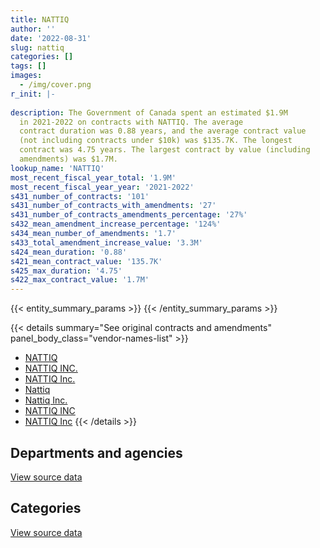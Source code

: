 ```yaml
---
title: NATTIQ
author: ''
date: '2022-08-31'
slug: nattiq
categories: []
tags: []
images:
  - /img/cover.png
r_init: |-
  
description: The Government of Canada spent an estimated $1.9M
  in 2021-2022 on contracts with NATTIQ. The average
  contract duration was 0.88 years, and the average contract value
  (not including contracts under $10k) was $135.7K. The longest
  contract was 4.75 years. The largest contract by value (including
  amendments) was $1.7M.
lookup_name: 'NATTIQ'
most_recent_fiscal_year_total: '1.9M'
most_recent_fiscal_year_year: '2021-2022'
s431_number_of_contracts: '101'
s431_number_of_contracts_with_amendments: '27'
s431_number_of_contracts_amendments_percentage: '27%'
s432_mean_amendment_increase_percentage: '124%'
s434_mean_number_of_amendments: '1.7'
s433_total_amendment_increase_value: '3.3M'
s424_mean_duration: '0.88'
s421_mean_contract_value: '135.7K'
s425_max_duration: '4.75'
s422_max_contract_value: '1.7M'
---
```


<script src="/rmarkdown-libs/htmlwidgets/htmlwidgets.js"></script>
<link href="/rmarkdown-libs/datatables-css/datatables-crosstalk.css" rel="stylesheet" />
<script src="/rmarkdown-libs/datatables-binding/datatables.js"></script>
<script src="/rmarkdown-libs/jquery/jquery-3.6.0.min.js"></script>
<link href="/rmarkdown-libs/dt-core-bootstrap/css/dataTables.bootstrap.min.css" rel="stylesheet" />
<link href="/rmarkdown-libs/dt-core-bootstrap/css/dataTables.bootstrap.extra.css" rel="stylesheet" />
<script src="/rmarkdown-libs/dt-core-bootstrap/js/jquery.dataTables.min.js"></script>
<script src="/rmarkdown-libs/dt-core-bootstrap/js/dataTables.bootstrap.min.js"></script>
<link href="/rmarkdown-libs/crosstalk/css/crosstalk.min.css" rel="stylesheet" />
<script src="/rmarkdown-libs/crosstalk/js/crosstalk.min.js"></script>
<script src="/rmarkdown-libs/htmlwidgets/htmlwidgets.js"></script>
<link href="/rmarkdown-libs/datatables-css/datatables-crosstalk.css" rel="stylesheet" />
<script src="/rmarkdown-libs/datatables-binding/datatables.js"></script>
<script src="/rmarkdown-libs/jquery/jquery-3.6.0.min.js"></script>
<link href="/rmarkdown-libs/dt-core-bootstrap/css/dataTables.bootstrap.min.css" rel="stylesheet" />
<link href="/rmarkdown-libs/dt-core-bootstrap/css/dataTables.bootstrap.extra.css" rel="stylesheet" />
<script src="/rmarkdown-libs/dt-core-bootstrap/js/jquery.dataTables.min.js"></script>
<script src="/rmarkdown-libs/dt-core-bootstrap/js/dataTables.bootstrap.min.js"></script>
<link href="/rmarkdown-libs/crosstalk/css/crosstalk.min.css" rel="stylesheet" />
<script src="/rmarkdown-libs/crosstalk/js/crosstalk.min.js"></script>

{{< entity_summary_params >}}
{{< /entity_summary_params >}}

{{< details summary="See original contracts and amendments" panel_body_class="vendor-names-list" >}}
- [NATTIQ](https://search.open.canada.ca/en/ct/?sort=contract_value_f%20desc&page=1&search_text=%22NATTIQ%22)
- [NATTIQ INC.](https://search.open.canada.ca/en/ct/?sort=contract_value_f%20desc&page=1&search_text=%22NATTIQ%20INC.%22)
- [NATTIQ Inc.](https://search.open.canada.ca/en/ct/?sort=contract_value_f%20desc&page=1&search_text=%22NATTIQ%20Inc.%22)
- [Nattiq](https://search.open.canada.ca/en/ct/?sort=contract_value_f%20desc&page=1&search_text=%22Nattiq%22)
- [Nattiq Inc.](https://search.open.canada.ca/en/ct/?sort=contract_value_f%20desc&page=1&search_text=%22Nattiq%20Inc.%22)
- [NATTIQ INC](https://search.open.canada.ca/en/ct/?sort=contract_value_f%20desc&page=1&search_text=%22NATTIQ%20INC%22)
- [NATTIQ Inc](https://search.open.canada.ca/en/ct/?sort=contract_value_f%20desc&page=1&search_text=%22NATTIQ%20Inc%22)
{{< /details >}}

## Departments and agencies

<div id="htmlwidget-1" style="width:100%;height:auto;" class="datatables html-widget"></div>
<script type="application/json" data-for="htmlwidget-1">{"x":{"style":"bootstrap","filter":"none","vertical":false,"data":[["<a href=\"/departments/aandc-aadnc/\">Crown-Indigenous Relations and Northern Affairs Canada<\/a>","<a href=\"/departments/atssc-scdata/\">Administrative Tribunals Support Service of Canada<\/a>","<a href=\"/departments/cas-satj/\">Courts Administration Service<\/a>","<a href=\"/departments/cic/\">Immigration, Refugees and Citizenship Canada<\/a>","<a href=\"/departments/csc-scc/\">Correctional Service of Canada<\/a>","<a href=\"/departments/csps-efpc/\">Canada School of Public Service<\/a>","<a href=\"/departments/dfatd-maecd/\">Global Affairs Canada<\/a>","<a href=\"/departments/dfo-mpo/\">Fisheries and Oceans Canada<\/a>","<a href=\"/departments/dnd-mdn/\">National Defence<\/a>","<a href=\"/departments/elections/\">Elections Canada<\/a>","<a href=\"/departments/fcac-acfc/\">Financial Consumer Agency of Canada<\/a>","<a href=\"/departments/fin/\">Department of Finance Canada<\/a>","<a href=\"/departments/ic/\">Innovation, Science and Economic Development Canada<\/a>","<a href=\"/departments/isc-sac/\">Indigenous Services Canada<\/a>","<a href=\"/departments/jus/\">Department of Justice Canada<\/a>","<a href=\"/departments/nrc-cnrc/\">National Research Council Canada<\/a>","<a href=\"/departments/nrcan-rncan/\">Natural Resources Canada<\/a>","<a href=\"/departments/osfi-bsif/\">Office of the Superintendent of Financial Institutions Canada<\/a>","<a href=\"/departments/osgg-bsgg/\">Office of the Secretary to the Governor General<\/a>","<a href=\"/departments/pch/\">Canadian Heritage<\/a>","<a href=\"/departments/phac-aspc/\">Public Health Agency of Canada<\/a>","<a href=\"/departments/ppsc-sppc/\">Public Prosecution Service of Canada<\/a>","<a href=\"/departments/ps-sp/\">Public Safety Canada<\/a>","<a href=\"/departments/psc-cfp/\">Public Service Commission of Canada<\/a>","<a href=\"/departments/pwgsc-tpsgc/\">Public Services and Procurement Canada<\/a>","<a href=\"/departments/rcmp-grc/\">Royal Canadian Mounted Police<\/a>","<a href=\"/departments/ssc-spc/\">Shared Services Canada<\/a>","<a href=\"/departments/statcan/\">Statistics Canada<\/a>","<a href=\"/departments/tc/\">Transport Canada<\/a>","<a href=\"/departments/wage/\">Department for Women and Gender Equality<\/a>"],[50722.92,null,154972.51,null,50002.5,null,752835.46,136230.7,null,20296.21,null,41315.3,null,26816.36,285923.25,null,16459.69,null,null,null,null,14631.24,null,null,162168.77,148103.85,15785.52,null,1273038.54,null],[76083.64,null,181128.8,null,24997.58,19115.15,27105.91,222158.6,143295.3,null,null,19201.86,55445.16,76083.64,274492.68,3736.62,86060.67,null,null,null,null,25869.72,null,19162.5,44794.76,null,61137.55,null,241686.15,null],[null,null,77856.45,11201.24,38675.33,67738.14,70068.58,191683.4,334245.52,null,null,12995,61140.43,null,232047.75,1352.52,85825.53,null,null,12798.34,24351.5,25799.04,6921.25,3832.5,34450.35,null,null,null,5002.2,null],[null,54087.64,77856.45,19522.56,35825.57,67738.14,47343.99,412483.82,55106.35,null,15549.82,14690,61140.43,25000.02,232047.75,null,85825.53,26779.87,13652.61,31351.65,null,null,17995.25,null,51021.16,92855.81,108757.8,167923.76,167636.29,14532.57]],"container":"<table class=\"table table-striped table-hover row-border order-column display\">\n  <thead>\n    <tr>\n      <th>Department<\/th>\n      <th>2018-2019<\/th>\n      <th>2019-2020<\/th>\n      <th>2020-2021<\/th>\n      <th>2021-2022<\/th>\n    <\/tr>\n  <\/thead>\n<\/table>","options":{"order":[[4,"desc"]],"pageLength":10,"autoWidth":true,"columnDefs":[{"targets":1,"render":"function(data, type, row, meta) {\n    return type !== 'display' ? data : DTWidget.formatCurrency(data, \"$\", 2, 3, \",\", \".\", true, null);\n  }"},{"targets":2,"render":"function(data, type, row, meta) {\n    return type !== 'display' ? data : DTWidget.formatCurrency(data, \"$\", 2, 3, \",\", \".\", true, null);\n  }"},{"targets":3,"render":"function(data, type, row, meta) {\n    return type !== 'display' ? data : DTWidget.formatCurrency(data, \"$\", 2, 3, \",\", \".\", true, null);\n  }"},{"targets":4,"render":"function(data, type, row, meta) {\n    return type !== 'display' ? data : DTWidget.formatCurrency(data, \"$\", 2, 3, \",\", \".\", true, null);\n  }"},{"width":"16%","targets":[1,2,3,4]},{"className":"dt-right","targets":[1,2,3,4]}],"orderClasses":false}},"evals":["options.columnDefs.0.render","options.columnDefs.1.render","options.columnDefs.2.render","options.columnDefs.3.render"],"jsHooks":[]}</script>
<p class="text-right">
<a href="https://github.com/GoC-Spending/contracts-data/tree/main/data/out/vendors/nattiq/summary_by_fiscal_year_by_department.csv" class="source-data-link btn btn-link">View source data</a>
</p>

## Categories

<div id="htmlwidget-2" style="width:100%;height:auto;" class="datatables html-widget"></div>
<script type="application/json" data-for="htmlwidget-2">{"x":{"style":"bootstrap","filter":"none","vertical":false,"data":[["<a href=\"/categories/facilities_and_construction/\">Facilities and construction<\/a>","<a href=\"/categories/office_management/\">Office management<\/a>","<a href=\"/categories/defence/\">Defence<\/a>","<a href=\"/categories/professional_services/\">Professional services<\/a>","<a href=\"/categories/information_technology/\">Information technology<\/a>","<a href=\"/categories/transportation_and_logistics/\">Transportation and logistics<\/a>"],[50002.5,null,null,2172559.84,473038.76,453701.71],[55445.16,24997.58,null,709347.09,447494.15,364272.31],[61140.43,22724.59,234927,534380.07,84777.7,360035.27],[542704.35,null,55106.35,472322.17,228773.51,597818.47]],"container":"<table class=\"table table-striped table-hover row-border order-column display\">\n  <thead>\n    <tr>\n      <th>Category<\/th>\n      <th>2018-2019<\/th>\n      <th>2019-2020<\/th>\n      <th>2020-2021<\/th>\n      <th>2021-2022<\/th>\n    <\/tr>\n  <\/thead>\n<\/table>","options":{"order":[[4,"desc"]],"dom":"t","pageLength":30,"autoWidth":true,"columnDefs":[{"targets":1,"render":"function(data, type, row, meta) {\n    return type !== 'display' ? data : DTWidget.formatCurrency(data, \"$\", 2, 3, \",\", \".\", true, null);\n  }"},{"targets":2,"render":"function(data, type, row, meta) {\n    return type !== 'display' ? data : DTWidget.formatCurrency(data, \"$\", 2, 3, \",\", \".\", true, null);\n  }"},{"targets":3,"render":"function(data, type, row, meta) {\n    return type !== 'display' ? data : DTWidget.formatCurrency(data, \"$\", 2, 3, \",\", \".\", true, null);\n  }"},{"targets":4,"render":"function(data, type, row, meta) {\n    return type !== 'display' ? data : DTWidget.formatCurrency(data, \"$\", 2, 3, \",\", \".\", true, null);\n  }"},{"width":"16%","targets":[1,2,3,4]},{"className":"dt-right","targets":[1,2,3,4]}],"orderClasses":false,"lengthMenu":[10,25,30,50,100]}},"evals":["options.columnDefs.0.render","options.columnDefs.1.render","options.columnDefs.2.render","options.columnDefs.3.render"],"jsHooks":[]}</script>
<p class="text-right">
<a href="https://github.com/GoC-Spending/contracts-data/tree/main/data/out/vendors/nattiq/summary_by_fiscal_year_by_category.csv" class="source-data-link btn btn-link">View source data</a>
</p>

